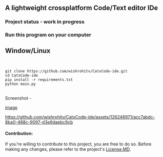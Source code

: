 ## A lightweight crossplatform Code/Text editor IDe

### Project status - work in progress

<h3>Run this program on your computer</h3>

<h2>Window/Linux</h2>

<br>
<code>
git clone https://github.com/wishrohitv/CatxCode-ide.git
cd CatxCode-ide
pip install -r requirements.txt
python main.py
</code>
<br>

Screenshot -

[image](https://github.com/wishrohitv/CatxCode-ide/assets/126248971/8a58d3f0-003d-4501-ab25-f1ba784199a5)


https://github.com/wishrohitv/CatxCode-ide/assets/126248971/acc7abdc-8ba0-488c-9097-d3e6daebc9cb



<p><h4>Contribution:</h4> If you're willing to contribute to this project, you are free to do so. Before making any changes, please refer to the project's <a href="https://github.com/wishrohitv/CatxCode-ide/blob/main/LICENSE.md">License.MD</a>. </p>
